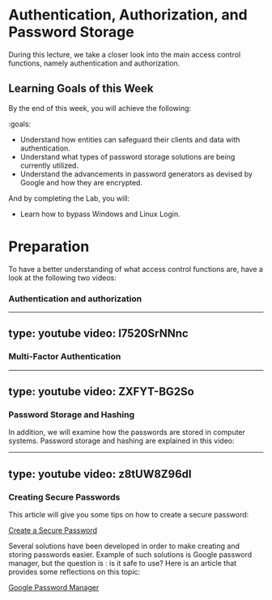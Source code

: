# Authentication, Authorization, and Password Storage


During this lecture, we take a closer look into the main access control functions, namely authentication and authorization. 


## Learning Goals of this Week

By the end of this week, you will achieve the following:

:goals:
- Understand how entities can safeguard their clients and data with authentication.
- Understand what types of password storage solutions are being currently utilized.
- Understand the advancements in password generators as devised by Google and how they are encrypted.


And by completing the Lab, you will:

- Learn how to bypass Windows and Linux Login.


# Preparation



To have a better understanding of what access control functions are, have a look at the following two videos: 

### Authentication and authorization

---
type: youtube
video: l7520SrNNnc
---

### Multi-Factor Authentication

---
type: youtube
video: ZXFYT-BG2So
---

### Password Storage and Hashing

In addition, we will examine how the passwords are stored in computer systems.
Password storage and hashing are explained in this video:

---
type: youtube
video: z8tUW8Z96dI
---

### Creating Secure Passwords

This article will give you some tips on how to create a secure password:

[Create a Secure Password](https://www.wikihow.tech/Create-a-Secure-Password)

Several solutions have been developed in order to make creating and storing passwords easier. 
Example of such solutions is Google password manager, but the question is : is it safe to use? 
Here is an article that provides some reflections on this topic: 

[Google Password Manager](https://www.makeuseof.com/tag/google-password-manager) 

